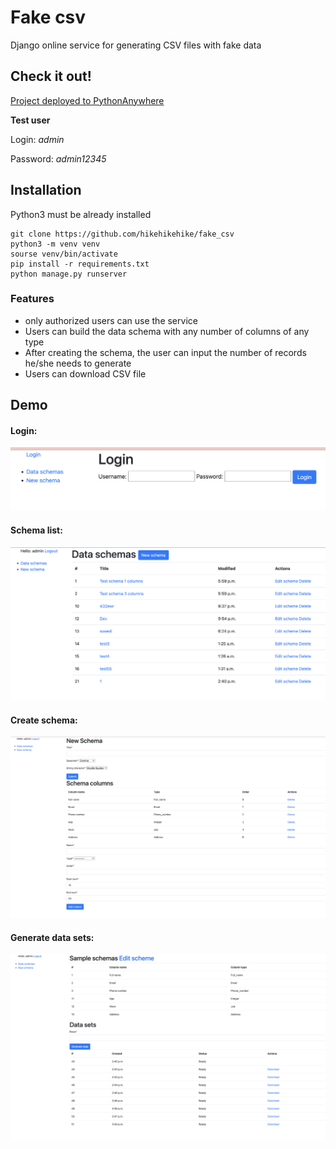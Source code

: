 # Fake csv

Django online service for generating CSV files with fake data

## Check it out!

[Project deployed to PythonAnywhere](https://www.pythonanywhere.com/)

**Test user**

Login: _admin_

Password: _admin12345_

## Installation

Python3 must be already installed

```shell
git clone https://github.com/hikehikehike/fake_csv
python3 -m venv venv
sourse venv/bin/activate
pip install -r requirements.txt
python manage.py runserver
```

### Features

* only authorized users can use the service
* Users can build the data schema with any number of columns of any type
* After creating the schema, the user can input the number of records he/she needs to generate
* Users can download CSV file


## Demo

#### Login:

![login](demo_image/login.png)

#### Schema list:

![Schema list](demo_image/schema_list.png)

#### Create schema:

![Create schema](demo_image/new_schema.png)

#### Generate data sets:

![Generate data sets](demo_image/generate_data.png)

